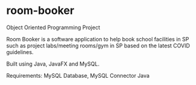 # room-booker

Object Oriented Programming Project 

Room Booker is a software application to help book school facilities in SP such as project labs/meeting rooms/gym in SP based on the latest COVID guidelines. 

Built using Java, JavaFX and MySQL.

Requirements:
MySQL Database,
MySQL Connector Java
